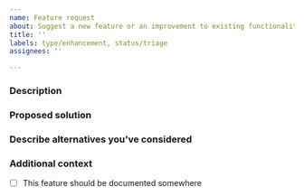 ```yaml
---
name: Feature request
about: Suggest a new feature or an improvement to existing functionality
title: ''
labels: type/enhancement, status/triage
assignees: ''

---
```


### Description
<!-- A concise description of what problem the feature solves and why solving it matters.
Ex. My shoelaces won't stay tied and I keep tripping... -->

### Proposed solution
<!-- A clear and concise description of what you want to happen.
Ex. We could have velcro on the shoes instead of laces...-->

### Describe alternatives you've considered
<!-- A clear and concise description of any alternative solutions or features you've considered. -->

### Additional context
- [ ] This feature should be documented somewhere

<!-- Add any other context or screenshots about the feature request here. -->
